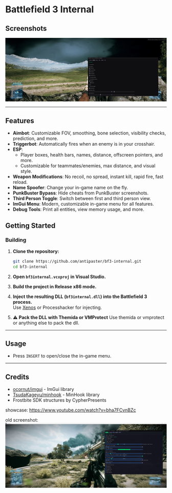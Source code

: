 # Battlefield 3 Internal



## Screenshots


![yea](resources/screenshot2.jpg)

---
## Features

- **Aimbot**: Customizable FOV, smoothing, bone selection, visibility checks, prediction, and more.
- **Triggerbot**: Automatically fires when an enemy is in your crosshair.
- **ESP**:  
  - Player boxes, health bars, names, distance, offscreen pointers, and more.
  - Customizable for teammates/enemies, max distance, and visual style.
- **Weapon Modifications**: No recoil, no spread, instant kill, rapid fire, fast reload.
- **Name Spoofer**: Change your in-game name on the fly.
- **PunkBuster Bypass**: Hide cheats from PunkBuster screenshots.
- **Third Person Toggle**: Switch between first and third person view.
- **ImGui Menu**: Modern, customizable in-game menu for all features.
- **Debug Tools**: Print all entities, view memory usage, and more.



## Getting Started



### Building

1. **Clone the repository:**
   ```bash
   git clone https://github.com/antipaster/bf3-internal.git
   cd bf3-internal
   ```

2. **Open `bf3internal.vcxproj` in Visual Studio.**

3. **Build the project in Release x86 mode.**

4. **Inject the resulting DLL (`bf3internal.dll`) into the Battlefield 3 process.**  
   Use [Xenos](https://github.com/DarthTon/Xenos) or Processhacker for injecting.

5. ⚠️ **Pack the DLL with Themida or VMProtect** 
   Use themida or vmprotect or anything else to pack the dll.
---

## Usage

- Press `INSERT` to open/close the in-game menu.




---

## Credits
- [ocornut/imgui](https://github.com/ocornut/imgui) - ImGui library
- [TsudaKageyu/minhook](https://github.com/TsudaKageyu/minhook) - MinHook library
- Frostbite SDK structures by CypherPresents


showcase:
https://www.youtube.com/watch?v=bha7FCvnBZc


old screenshot:
![yea](resources/screenshot.jpg)
